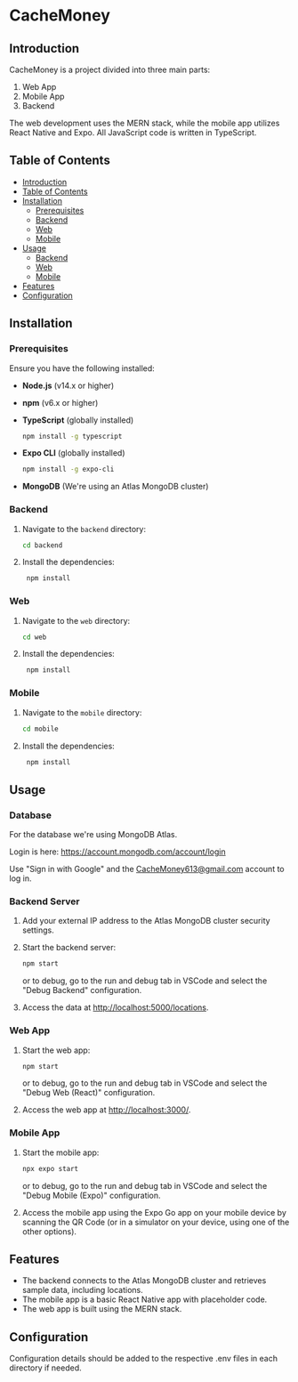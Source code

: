 # CacheMoney

## Introduction

CacheMoney is a project divided into three main parts:

1. Web App
2. Mobile App
3. Backend

The web development uses the MERN stack, while the mobile app utilizes React Native and Expo. All JavaScript code is written in TypeScript.

## Table of Contents

- [Introduction](#introduction)
- [Table of Contents](#table-of-contents)
- [Installation](#installation)
  - [Prerequisites](#prerequisites)
  - [Backend](#backend)
  - [Web](#web)
  - [Mobile](#mobile)
- [Usage](#usage)
  - [Backend](#backend-1)
  - [Web](#web-1)
  - [Mobile](#mobile-1)
- [Features](#features)
- [Configuration](#configuration)

## Installation

### Prerequisites

Ensure you have the following installed:

- **Node.js** (v14.x or higher)
- **npm** (v6.x or higher)
- **TypeScript** (globally installed)  

  ```sh
  npm install -g typescript
  ```

- **Expo CLI** (globally installed)  

  ```sh
  npm install -g expo-cli
  ```

- **MongoDB** (We're using an Atlas MongoDB cluster)

### Backend

1. Navigate to the `backend` directory:

   ```sh
   cd backend
   ```

2. Install the dependencies:

   ```sh
    npm install
    ```

### Web

1. Navigate to the `web` directory:

   ```sh
   cd web
   ```

2. Install the dependencies:

   ```sh
    npm install
    ```

### Mobile

1. Navigate to the `mobile` directory:

   ```sh
   cd mobile
   ```

2. Install the dependencies:

   ```sh
    npm install
    ```

## Usage

### Database

For the database we're using MongoDB Atlas.

Login is here: <https://account.mongodb.com/account/login>

Use "Sign in with Google" and the CacheMoney613@gmail.com account to log in.

### Backend Server

1. Add your external IP address to the Atlas MongoDB cluster security settings.
2. Start the backend server:

   ```sh
   npm start
   ```

   or to debug, go to the run and debug tab in VSCode and select the "Debug Backend" configuration.

3. Access the data at <http://localhost:5000/locations>.

### Web App

1. Start the web app:

   ```sh
   npm start
   ```

   or to debug, go to the run and debug tab in VSCode and select the "Debug Web (React)" configuration.

2. Access the web app at <http://localhost:3000/>.

### Mobile App

1. Start the mobile app:

   ```sh
   npx expo start
   ```

   or to debug, go to the run and debug tab in VSCode and select the "Debug Mobile (Expo)" configuration.

2. Access the mobile app using the Expo Go app on your mobile device by scanning the QR Code (or in a simulator on your device, using one of the other options).

## Features

- The backend connects to the Atlas MongoDB cluster and retrieves sample data, including locations.
- The mobile app is a basic React Native app with placeholder code.
- The web app is built using the MERN stack.

## Configuration

Configuration details should be added to the respective .env files in each directory if needed.
